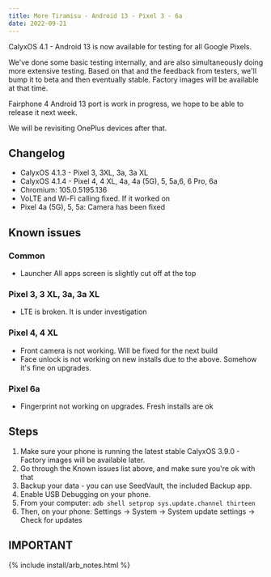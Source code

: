 ```yaml
---
title: More Tiramisu - Android 13 - Pixel 3 - 6a
date: 2022-09-21
---
```


CalyxOS 4.1 - Android 13 is now available for testing for all Google Pixels.

We've done some basic testing internally, and are also simultaneously doing more extensive testing. Based on that and the feedback from testers, we'll bump it to beta and then eventually stable. Factory images will be available at that time.

Fairphone 4 Android 13 port is work in progress, we hope to be able to release it next week.

We will be revisiting OnePlus devices after that.

## Changelog
* CalyxOS 4.1.3 - Pixel 3, 3XL, 3a, 3a XL
* CalyxOS 4.1.4 - Pixel 4, 4 XL, 4a, 4a (5G), 5, 5a,6, 6 Pro, 6a
* Chromium: 105.0.5195.136
* VoLTE and Wi-Fi calling fixed. If it worked on
* Pixel 4a (5G), 5, 5a: Camera has been fixed

## Known issues
### Common
* Launcher All apps screen is slightly cut off at the top

### Pixel 3, 3 XL, 3a, 3a XL
* LTE is broken. It is under investigation

### Pixel 4, 4 XL
* Front camera is not working. Will be fixed for the next build
* Face unlock is not working on new installs due to the above. Somehow it's fine on upgrades.

### Pixel 6a
* Fingerprint not working on upgrades. Fresh installs are ok

## Steps
1. Make sure your phone is running the latest stable CalyxOS 3.9.0 - Factory images will be available later.
2. Go through the Known issues list above, and make sure you're ok with that
3. Backup your data - you can use SeedVault, the included Backup app.
4. Enable USB Debugging on your phone.
5. From your computer: `adb shell setprop sys.update.channel thirteen`
6. Then, on your phone: Settings -> System -> System update settings -> Check for updates

## IMPORTANT

{% include install/arb_notes.html %}

